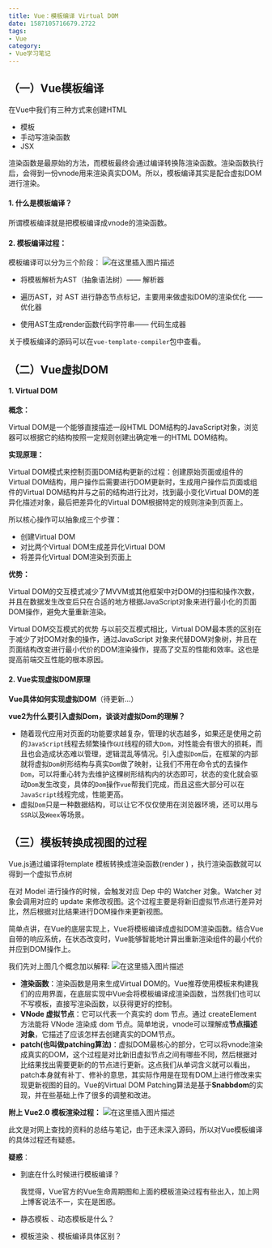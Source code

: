 ```yaml
---
title: Vue：模板编译 Virtual DOM
date: 1587105716679.2722
tags:
- Vue
category:
- Vue学习笔记
---
```

## （一）Vue模板编译

在Vue中我们有三种方式来创建HTML

- 模板
- 手动写渲染函数
- JSX

渲染函数是最原始的方法，而模板最终会通过编译转换陈渲染函数。渲染函数执行后，会得到一份vnode用来渲染真实DOM。所以，模板编译其实是配合虚拟DOM进行渲染。

#### 1. 什么是模板编译？

所谓模板编译就是把模板编译成vnode的渲染函数。

#### 2. 模板编译过程：

模板编译可以分为三个阶段：
![在这里插入图片描述](https://img-blog.csdnimg.cn/20200419204823902.png?x-oss-process=image/watermark,type_ZmFuZ3poZW5naGVpdGk,shadow_10,text_aHR0cHM6Ly9ibG9nLmNzZG4ubmV0L3dlaXhpbl80NjEyNDIxNA==,size_16,color_FFFFFF,t_70#pic_center)


- 将模板解析为AST（抽象语法树）—— 解析器

- 遍历AST，对 AST 进行静态节点标记，主要用来做虚拟DOM的渲染优化 —— 优化器

- 使用AST生成render函数代码字符串—— 代码生成器

关于模板编译的源码可以在`vue-template-compiler`包中查看。

## （二）Vue虚拟DOM

#### 1. Virtual DOM

**概念：**

 Virtual DOM是一个能够直接描述一段HTML DOM结构的JavaScript对象，浏览器可以根据它的结构按照一定规则创建出确定唯一的HTML DOM结构。

**实现原理：**

Virtual DOM模式来控制页面DOM结构更新的过程：创建原始页面或组件的Virtual DOM结构，用户操作后需要进行DOM更新时，生成用户操作后页面或组件的Virtual DOM结构并与之前的结构进行比对，找到最小变化Virtual DOM的差异化描述对象，最后把差异化的Virtual DOM根据特定的规则渲染到页面上。

 所以核心操作可以抽象成三个步骤：

- 创建Virtual DOM
- 对比两个Virtual DOM生成差异化Virtual DOM
- 将差异化Virtual DOM渲染到页面上

**优势：**

Virtual DOM的交互模式减少了MVVM或其他框架中对DOM的扫描和操作次数，并且在数据发生改变后只在合适的地方根据JavaScript对象来进行最小化的页面DOM操作，避免大量重新渲染。

Virtual DOM交互模式的优势 与以前交互模式相比，Virtual DOM最本质的区别在于减少了对DOM对象的操作，通过JavaScript 对象来代替DOM对象树，并且在页面结构改变进行最小代价的DOM渲染操作，提高了交互的性能和效率。这也是提高前端交互性能的根本原因。

#### 2. Vue实现虚拟DOM原理

**Vue具体如何实现虚拟DOM**（待更新...）

**vue2为什么要引入虚拟Dom，谈谈对虚拟Dom的理解？**

- 随着现代应用对页面的功能要求越复杂，管理的状态越多，如果还是使用之前的`JavaScript`线程去频繁操作`GUI`线程的硕大`Dom`，对性能会有很大的损耗，而且也会造成状态难以管理，逻辑混乱等情况。引入虚拟`Dom`后，在框架的内部就将虚拟`Dom`树形结构与真实`Dom`做了映射，让我们不用在命令式的去操作`Dom`，可以将重心转为去维护这棵树形结构内的状态即可，状态的变化就会驱动`Dom`发生改变，具体的`Dom`操作`vue`帮我们完成，而且这些大部分可以在`JavaScript`线程完成，性能更高。
- 虚拟`Dom`只是一种数据结构，可以让它不仅仅使用在浏览器环境，还可以用与`SSR`以及`Weex`等场景。

## （三）模板转换成视图的过程

Vue.js通过编译将template 模板转换成渲染函数(render ) ，执行渲染函数就可以得到一个虚拟节点树

在对 Model 进行操作的时候，会触发对应 Dep 中的 Watcher 对象。Watcher 对象会调用对应的 update 来修改视图。这个过程主要是将新旧虚拟节点进行差异对比，然后根据对比结果进行DOM操作来更新视图。

简单点讲，在Vue的底层实现上，Vue将模板编译成虚拟DOM渲染函数。结合Vue自带的响应系统，在状态改变时，Vue能够智能地计算出重新渲染组件的最小代价并应到DOM操作上。

我们先对上图几个概念加以解释:
![在这里插入图片描述](https://img-blog.csdnimg.cn/20200419204951458.png?x-oss-process=image/watermark,type_ZmFuZ3poZW5naGVpdGk,shadow_10,text_aHR0cHM6Ly9ibG9nLmNzZG4ubmV0L3dlaXhpbl80NjEyNDIxNA==,size_16,color_FFFFFF,t_70)
- **渲染函数**：渲染函数是用来生成Virtual DOM的。Vue推荐使用模板来构建我们的应用界面，在底层实现中Vue会将模板编译成渲染函数，当然我们也可以不写模板，直接写渲染函数，以获得更好的控制。
- **VNode 虚拟节点**：它可以代表一个真实的 dom 节点。通过 createElement 方法能将 VNode 渲染成 dom 节点。简单地说，vnode可以理解成**节点描述对象**，它描述了应该怎样去创建真实的DOM节点。
- **patch(也叫做patching算法)**：虚拟DOM最核心的部分，它可以将vnode渲染成真实的DOM，这个过程是对比新旧虚拟节点之间有哪些不同，然后根据对比结果找出需要更新的的节点进行更新。这点我们从单词含义就可以看出， patch本身就有补丁、修补的意思，其实际作用是在现有DOM上进行修改来实现更新视图的目的。Vue的Virtual DOM Patching算法是基于**Snabbdom**的实现，并在些基础上作了很多的调整和改进。

**附上 Vue2.0 模板渲染过程：**
![在这里插入图片描述](https://img-blog.csdnimg.cn/20200419204756531.png?x-oss-process=image/watermark,type_ZmFuZ3poZW5naGVpdGk,shadow_10,text_aHR0cHM6Ly9ibG9nLmNzZG4ubmV0L3dlaXhpbl80NjEyNDIxNA==,size_16,color_FFFFFF,t_70#pic_center)

此文是对网上查找的资料的总结与笔记，由于还未深入源码，所以对Vue模板编译的具体过程还有疑惑。

**疑惑**：

- 到底在什么时候进行模板编译？

  我觉得，Vue官方的Vue生命周期图和上面的模板渲染过程有些出入，加上网上博客说法不一，实在是困惑。

- 静态模板 、动态模板是什么？
- 模板渲染 、模板编译具体区别？